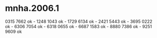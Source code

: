 # mnha.2006.1

0315 7662 ok - 1248 1043 ok - 1729 6134 ok - 2421 5443 ok - 3695 0222 ok - 6306 7054 ok - 6318 0655 ok  - 6687 1583 ok - 8880 7386 ok - 9251 9609 ok
